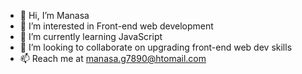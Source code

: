 - 👋 Hi, I’m Manasa
- 👀 I’m interested in Front-end web development
- 🌱 I’m currently learning JavaScript
- 💞️ I’m looking to collaborate on upgrading front-end web dev skills
- 📫 Reach me at manasa.g7890@htomail.com

<!---
manasag0/manasag0 is a ✨ special ✨ repository because its `README.md` (this file) appears on your GitHub profile.
You can click the Preview link to take a look at your changes.
--->
